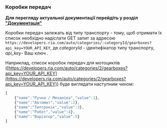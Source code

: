 ### Коробки передач

**Для перегляду актуальної документації перейдіть у розділ ["Документація"](https://developers.ria.com/docs/)**

Коробки передач залежать від типу транспорту - тому, щоб отримати їх список необхідно надіслати GET запит за адресою `https://developers.ria.com/auto/categories/:categoryId/gearboxes?api_key=YOUR_API_KEY`, де *categoryId* - ідентифікатор типу транспорту, *api_key*- Ваш ключ .

Наприклад, список коробок передач для мотоциклів ([https://developers.ria.com/auto/categories/2/gearboxes?api_key=YOUR_API_KEY](https://developers.ria.com/auto/categories/2/gearboxes?api_key=YOUR_API_KEY)) буде виглядати наступним чином:
```javascript
[
    {"name":"Ручна / Механіка","value":1},
    {"name":"Автомат","value":2},
    {"name":"Типтронік","value":3},
    {"name":"Робот","value":4},
    {"name":"Варіатор","value":5}
]
```
